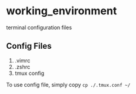 # working_environment
terminal configuration files

## Config Files
1. .vimrc
2. .zshrc
3. tmux config

To use config file, simply copy
`cp ./.tmux.conf ~/`
